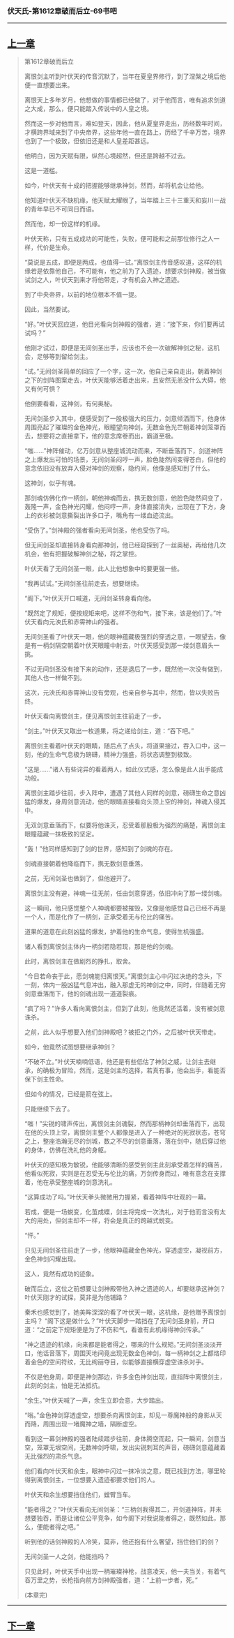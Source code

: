 ### 伏天氏-第1612章破而后立-69书吧

--------
[上一章](./cee96baa005cdfc9a71fca72afea1b6c.md)
--------


>
>
>
>第1612章破而后立
>
>离恨剑主听到叶伏天的传音沉默了，当年在夏皇界修行，到了涅槃之境后他便一直想要出来。
>
>离恨天上多年岁月，他想做的事情都已经做了，对于他而言，唯有追求剑道之大成，那么，便只能踏入传说中的人皇之境。
>
>然而这一步对他而言，难如登天，因此，他从夏皇界走出，历经数年时间，才横跨界域来到了中央帝界，这些年他一直在路上，历经了千辛万苦，境界也到了一个极致，但依旧还是和人皇差距甚远。
>
>他明白，因为天赋有限，纵然心境超然，但还是跨越不过去。
>
>这是一道槛。
>
>如今，叶伏天有十成的把握能够继承神剑，然而，却将机会让给他。
>
>他知道叶伏天不缺机缘，他天赋太耀眼了，当年踏上三十三重天和妄川一战的青年早已不可同日而语。
>
>然而他，却一份这样的机缘。
>
>叶伏天称，只有五成成功的可能性，失败，便可能和之前那位修行之人一样，代价是生命。
>
>“莫说是五成，即便是两成，也值得一试。”离恨剑主传音感叹道，这样的机缘若是依靠他自己，不可能有，他之前为了入遗迹，想要求剑神殿，被当做试剑之人，叶伏天到来才将他带走，才有机会入神之遗迹。
>
>到了中央帝界，以前的地位根本不值一提。
>
>因此，当然要试。
>
>“好。”叶伏天回应道，他目光看向剑神殿的强者，道：“接下来，你们要再试试吗？”
>
>他刚才试过，即便是无间剑圣出手，应该也不会一次破解神剑之秘，这机会，足够等到留给剑主。
>
>“试。”无间剑圣简单的回应了一个字，这一次，他自己亲自走出，朝着神剑之下的剑阵图案走去，叶伏天能够活着走出来，且安然无恙没什么大碍，他又有何可惧？
>
>他倒要看看，这神剑，有何奥秘。
>
>无间剑圣步入其中，便感受到了一股极强大的压力，剑意倾洒而下，他身体周围亮起了璀璨的金色神光，眼瞳望向神剑，无数金色光芒朝着神剑笼罩而去，想要将之直接拿下，他的意念席卷而出，霸道至极。
>
>“嗤……”神阵催动，亿万剑意从整座城流动而来，不断垂落而下，剑道神阵之上爆发出可怕的场景，无间剑圣闷哼一声，脸色陡然间变得苍白，但他的意念依旧没有放弃入侵对神剑的观察，隐约间，他像是感知到了什么。
>
>这神剑，似乎有魂。
>
>那剑魂仿佛化作一柄剑，朝他神魂而去，携无数剑意，他脸色陡然间变了，轰隆一声，金色神光闪耀，他闷哼一声，身体直接消失，出现在了下方，身上的衣衫被剑意撕裂出许多口子，嘴角有一缕血迹流出。
>
>“受伤了。”剑神殿的强者看向无间剑圣，他也受伤了吗。
>
>但无间剑圣却直接转身看向那神剑，他已经窥探到了一丝奥秘，再给他几次机会，他有把握破解神剑之秘，将之掌控。
>
>叶伏天看了无间剑圣一眼，此人比他想象中的要更强一些。
>
>“我再试试。”无间剑圣往前走去，想要继续。
>
>“阁下。”叶伏天开口喊道，无间剑圣转身看向他。
>
>“既然定了规矩，便按规矩来吧，这样不伤和气，接下来，该是他们了。”叶伏天看向元泱氏和赤霄神山的强者。
>
>无间剑圣看了叶伏天一眼，他的眼神蕴藏极强烈的穿透之意，一眼望去，像是有一柄剑隔空朝着叶伏天眼瞳中射去，叶伏天感受到那一缕剑意眉头一挑。
>
>不过无间剑圣没有接下来的动作，还是退后了一步，既然他一次没有做到，其他人也一样做不到。
>
>这次，元泱氏和赤霄神山没有旁观，也亲自参与其中，然而，皆以失败告终。
>
>叶伏天看向离恨剑主，便见离恨剑主往前走了一步。
>
>“剑主。”叶伏天又取出一枚道果，将之递给剑主，道：“吞下吧。”
>
>离恨剑主看着叶伏天的眼睛，随后点了点头，将道果接过，吞入口中，这一刻，他的生命气息极为磅礴，精神力强盛，将状态调整到极致。
>
>“这是……”诸人有些诧异的看着两人，如此仪式感，怎么像是此人出手能成功般。
>
>离恨剑主踏步往前，步入阵中，遭遇了其他人同样的剑意，磅礴生命之意凶猛的爆发，身周剑意流动，他的眼睛直接看向头顶上空的神剑，神魂入侵其中。
>
>无双剑意垂落而下，似要将他诛灭，忍受着那股极为强烈的痛楚，离恨剑主眼瞳蕴藏一抹极致的坚定。
>
>“轰！”他同样感知到了剑的世界，感知到了剑魂的存在。
>
>剑魂直接朝着他降临而下，携无数剑意垂落。
>
>之前，无间剑圣也做到了，但他避开了。
>
>离恨剑主没有避，神魂一往无前，任由剑意穿透，依旧冲向了那一缕剑魂。
>
>这一瞬间，他只感觉整个人神魂都要被摧毁，又像是他感觉自己已经不再是一个人，而是化作了一柄剑，正承受着无与伦比的痛苦。
>
>道果的道意在此刻凶猛的爆发，护着他的生命气息，使得生机强盛。
>
>诸人看到离恨剑主体内一柄剑若隐若现，那是他的剑魂。
>
>此时，离恨剑主在做剧烈的挣扎，取舍。
>
>“今日若命丧于此，愿剑魂能归离恨天。”离恨剑主心中闪过决绝的念头，下一刻，体内一股凶猛气息冲出，融入那虚无的神剑之中，同时，伴随着无穷剑意垂落而下，他的剑魂出现一道道裂痕。
>
>“疯了吗？”许多人看向离恨剑主，但到了此刻，他竟然还活着，没有被剑意诛杀。
>
>之前，此人似乎想要入他们剑神殿吧？被拒之门外，之后被叶伏天带走。
>
>如今，他竟然试图想要继承神剑？
>
>“不破不立。”叶伏天喃喃低语，他还是有些低估了神剑之威，让剑主去继承，的确极为冒险，然而，这是剑主的选择，若真有事，他会出手，看能否保下剑主性命。
>
>但如今的情况，已经是箭在弦上。
>
>只能继续下去了。
>
>“嗤！”尖锐的啸声传出，离恨剑主剑魂裂，然而那柄神剑却垂落而下，出现在他的头顶上空，离恨剑主整个人都像是进入了一种绝对的死寂状态，苍穹之上，整座浩瀚无尽的剑城，数之不尽的剑意垂落，落在剑中，随后穿过他的身体，仿佛在洗礼他的身躯。
>
>叶伏天的感知极为敏锐，他能够清晰的感受到剑主此刻承受着怎样的痛苦，他看似死寂，实则是在忍受无与伦比的痛，万剑传身而过，唯有意念在支撑着，他在承受整座城的剑意洗礼。
>
>“这算成功了吗。”叶伏天拳头微微用力握紧，看着神阵中壮观的一幕。
>
>若成，便是一场蜕变，化茧成蝶，剑主将完成一次洗礼，对于他而言没有太大的用处，但剑主却不一样，将会是真正的跨越式蜕变。
>
>“怦。”
>
>只见无间剑圣往前走了一步，他眼神蕴藏金色神光，穿透虚空，凝视前方，金色神剑闪耀出现。
>
>这人，竟然有成功的迹象。
>
>破而后立，这位之前想要让剑神殿带他入神之遗迹的人，却要继承这神剑？
>叶伏天刚才的试探，莫非是为他铺路？
>
>秦禾也感觉到了，她美眸深深的看了叶伏天一眼，这机缘，是他赠予离恨剑主吗？
>“阁下这是做什么？”叶伏天脚步一踏挡在了无间剑圣身前，开口道：“之前定下规矩便是为了不伤和气，看谁有此机缘得神剑传承。”
>
>“神之遗迹的机缘，向来都是能者得之，哪来的什么规矩。”无间剑圣淡淡开口，他话音落下，周围天地间竟出现无数金色神剑，每一柄神剑之上都烙印着金色的空间符纹，无比绚丽夺目，似能够直接横穿虚空诛杀对手。
>
>不仅是他身周，即便是神剑那边，许多金色神剑出现，直指阵中离恨剑主，此刻的剑主，怕是无法抵抗。
>
>“余生。”叶伏天喊了一声，余生立即会意，大步踏出。
>
>“嗡。”金色神剑穿透虚空，想要杀向离恨剑主，却见一尊魔神般的身影从天而降，周围出现一堵魔神之墙，隔断虚空。
>
>看到这一幕剑神殿的强者陆续踏步往前，身体腾空而起，只一瞬间，剑意当空，笼罩无垠空间，无数神剑呼啸，发出尖锐刺耳的声音，磅礴剑意蕴藏着无比强烈的肃杀气息。
>
>他们看向叶伏天和余生，眼神中闪过一抹冷淡之意，既已找到方法，哪里轮得到离恨剑主，一位想要入遗迹都要求他们的人。
>
>叶伏天和余生想要挡住他们，螳臂当车。
>
>“能者得之？”叶伏天看向无间剑圣：“三柄剑我得其二，开剑道神阵，并未想要独吞，而是让诸位公平竞争，如今阁下对我说能者得之，既然如此，那么，便能者得之吧。”
>
>听到他的话剑神殿的人冷笑，莫非，他还抱有什么奢望，挡住他们的剑？
>
>无间剑圣一人之剑，他能挡吗？
>
>只见此时，叶伏天手中出现一柄璀璨神枪，战意凌天，他一夫当关，有着气吞万里之势，长枪指向前方剑神殿强者，道：“上前一步者，死。”
>
>(本章完)
>
>

--------
[下一章](./352804b7729ebb9be1670a328e63c30d.md)
--------

